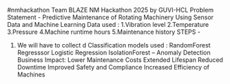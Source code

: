 #nmhackathon
Team BLAZE 
NM Hackathon 2025 by GUVI-HCL
Problem Statement - Predictive Maintenance of Rotating Machinery Using Sensor Data and Machine Learning 
Data used :
1.Vibration level 
2.Temperature 
3.Pressure 
4.Machine runtime hours
5.Maintenance history 
STEPS - 
1. We will have to collect d
Classification models used :
RandomForest Regresssor
Logistic Regression
IsolationForest – Anomaly Detection
Business Impact:
Lower Maintenance Costs
Extended Lifespan
Reduced Downtime
Improved Safety and Compliance
Increased Efficiency of Machines




